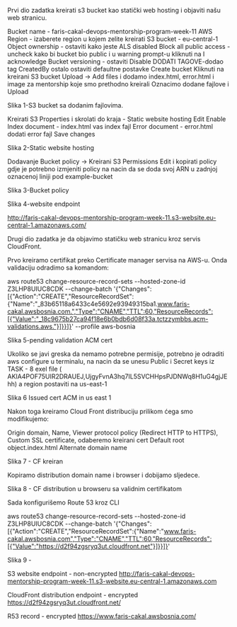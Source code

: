 Prvi dio zadatka kreirati s3 bucket kao statički web hosting i objaviti našu web stranicu.

Bucket name - faris-cakal-devops-mentorship-program-week-11
AWS Region - izaberete region u kojem zelite kreirati S3 bucket - eu-central-1
Object ownership - ostaviti kako jeste ALS disabled
Block all public access - uncheck kako bi bucket bio public i u warning prompt-u kliknuti na I acknowledge
Bucket versioning - ostaviti Disable
DODATI TAGOVE-dodao tag CreatedBy
ostalo ostaviti defaultne postavke
Create bucket
Kliknuti na kreirani S3 bucket
Upload -> Add files i dodamo index.html, error.html i image za mentorship koje smo prethodno kreirali
Oznacimo dodane fajlove i Upload

Slika 1-S3 bucket sa dodanim fajlovima.

Kreirati S3 Properties i skrolati do kraja - Static website hosting 
Edit
Enable
Index document - index.html vas index fajl
Error document - error.html dodati error fajl
Save changes

Slika 2-Static website hosting

Dodavanje Bucket policy -> Kreirani S3 Permissions
Edit i kopirati policy gdje je potrebno izmjeniti policy na nacin da se doda svoj ARN u zadnjoj oznacenoj liniji pod example-bucket

Slika 3-Bucket policy

Slika 4-website endpoint

http://faris-cakal-devops-mentorship-program-week-11.s3-website.eu-central-1.amazonaws.com/



Drugi dio zadatka je da objavimo statičku web stranicu kroz servis CloudFront.


Prvo kreiramo certifikat preko Certificate manager servisa na AWS-u.
Onda validaciju odradimo sa komandom:

aws route53 change-resource-record-sets --hosted-zone-id Z3LHP8UIUC8CDK --change-batch '{"Changes":[{"Action":"CREATE","ResourceRecordSet":{"Name":"_83b65118a6433c4e5692e93949315ba1.www.faris-cakal.awsbosnia.com.","Type":"CNAME","TTL":60,"ResourceRecords":[{"Value":"_18c9675b27ca94f18e6b0bdb6d08f33a.tctzzymbbs.acm-validations.aws."}]}}]}' --profile aws-bosnia

Slika 5-pending validation ACM cert

Ukoliko se javi greska da nemamo potrebne permisije, potrebno je odraditi aws configure u terminalu, na nacin da se unesu Public i Secret keys iz TASK - 8 exel file ( AKIA4POF75UIR2DRAUEJ,UjgyFvnA3hq7IL5SVCHHpsPJDNWq8H1uG4gjJEhh) a region postaviti na us-east-1

Slika 6 Issued cert ACM in us east 1

Nakon toga kreiramo Cloud Front distribuciju prilikom ćega smo modifikujemo:

Origin domain,
Name,
Viewer protocol policy (Redirect HTTP to HTTPS),
Custom SSL certificate, odaberemo kreirani cert
Default root object.index.html
Alternate domain name

Slika 7 - CF kreiran

Kopiramo distribution domain name i browser i dobijamo sljedece.

Slika 8 - CF distribution u browseru sa validnim certifikatom

Sada konfigurišemo Route 53 kroz CLI


aws route53 change-resource-record-sets --hosted-zone-id Z3LHP8UIUC8CDK --change-batch '{"Changes":[{"Action":"CREATE","ResourceRecordSet":{"Name":"www.faris-cakal.awsbosnia.com","Type":"CNAME","TTL":60,"ResourceRecords":[{"Value":"https://d2f94zgsryq3ut.cloudfront.net"}]}}]}'

Slika 9 -

S3 website endpoint - non-encrypted
http://faris-cakal-devops-mentorship-program-week-11.s3-website.eu-central-1.amazonaws.com

CloudFront distribution endpoint - encrypted
https://d2f94zgsryq3ut.cloudfront.net/

R53 record - encrypted
https://www.faris-cakal.awsbosnia.com/
